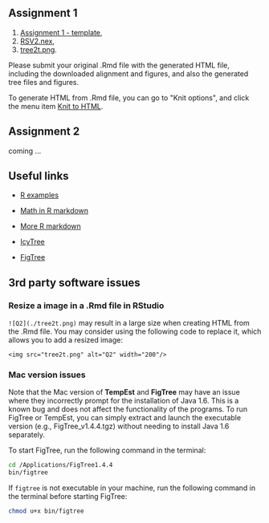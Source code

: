
## Assignment 1

  1. [Assignment 1 - template](Assignment1/Assignment1Template.Rmd), 
  2. [RSV2.nex](Assignment1/RSV2.nex), 
  3. [tree2t.png](Assignment1/tree2t.png).

Please submit your original .Rmd file with the generated HTML file, 
including the downloaded alignment and figures, and also the generated tree files and figures.

To generate HTML from .Rmd file, you can go to "Knit options", and click the menu item [Knit to HTML](./Knit2HTML.png).


## Assignment 2

  coming ...


## Useful links

- [R examples](RExamples.html)

- [Math in R markdown](https://rmd4sci.njtierney.com/math)

- [More R markdown](https://bookdown.org/yihui/rmarkdown/)

- [IcyTree](https://icytree.org)

- [FigTree](https://github.com/rambaut/figtree/releases)


## 3rd party software issues

### Resize a image in a .Rmd file in RStudio

`![Q2](./tree2t.png)` may result in a large size when creating HTML from the .Rmd file. 
You may consider using the following code to replace it, which allows you to add a resized image: 

`<img src="tree2t.png" alt="Q2" width="200"/>`


### Mac version issues

Note that the Mac version of **TempEst** and **FigTree** may have an issue 
where they incorrectly prompt for the installation of Java 1.6. 
This is a known bug and does not affect the functionality of the programs. 
To run FigTree or TempEst, you can simply extract and launch the executable version
(e.g., FigTree_v1.4.4.tgz) without needing to install Java 1.6 separately.

To start FigTree, run the following command in the terminal: 

```bash
cd /Applications/FigTree1.4.4
bin/figtree 
```

If `figtree` is not executable in your machine, 
run the following command in the terminal before starting FigTree: 

```bash
chmod u+x bin/figtree
```
